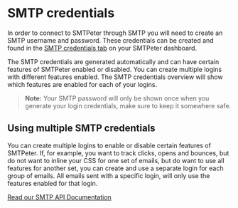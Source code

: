 # SMTP credentials

In order to connect to SMTPeter through SMTP you will need to create 
an SMTP username and password. These credentials can be created and 
found in the [SMTP credentials tab](https://www.smtpeter.com/app/#/admin/smtp-credentials "SMTP credentials tab") 
on your SMTPeter dashboard. 

The SMTP credentials are generated automatically and can have 
certain features of SMTPeter enabled or disabled. You can create multiple logins with different 
features enabled. The SMTP credentials overview will show which features 
are enabled for each of your logins. 

 > **Note:** Your SMTP password will only be shown once when you generate
 your login credentials,  make sure to keep it somewhere safe. 

## Using multiple SMTP credentials

You can create multiple logins to enable or disable certain features of
SMTPeter. If, for example, you want to track clicks, opens and bounces, 
but do not want to inline your CSS for one set of emails, but do want to use 
all features for another set, you can create and use a separate login for each 
group of emails. All emails sent with a specific login, will only use the 
features enabled for that login. 

[Read our SMTP API Documentation](../smtp-api "SMTP API Documentation")
